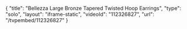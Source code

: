 {
    "title": "Bellezza Large Bronze Tapered Twisted Hoop Earrings",
    "type": "solo",
    "layout": "iframe-static",
    "videoId": "112326827",
    "url": "\/tvpembed\/112326827"
}
